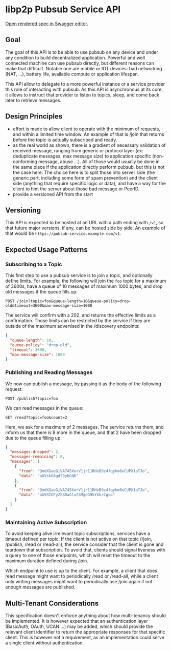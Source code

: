 # libp2p Pubsub Service API

[Open rendered spec in Swagger editor.](https://editor.swagger.io/?url=https://raw.githubusercontent.com/MichaelMure/ipfs-pubsub-service-api/master/pubsub-service-api.yml)

## Goal

The goal of this API is to be able to use pubsub on any device and under any condition to build decentralized application. Powerful and well connected machine can use pubsub directly, but different reasons can make that difficult. Notable one are mobile or IOT devices: bad networking (NAT, ...), battery life, available compute or application lifespan.

This API allow to delegate to a more powerful instance or a service provider this role of interacting with pubsub. As this API is asynchronous at its core, it allows to instruct that provider to listen to topics, sleep, and come back later to retrieve messages. 

## Design Principles

- effort is made to allow client to operate with the minimum of requests, and within a limited time window. An example of that is /join that returns before the topic is actually subscribed and ready.
- as the real world as shown, there is a gradient of necessary validation of received message, ranging from generic or protocol layer (ex:  deduplicate messages, max message size) to application specific (non-conforming message, abuse ...). All of those would usually be done in the same place if the application directly perform pubsub, but this is not the case here. The choice here is to split those into server side (the generic part, including some form of spam prevention) and the client side (anything that require specific logic or data), and have a way for the client to hint the server about those bad message or PeerID.
- provide a versioned API from the start

## Versioning

This API is expected to be hosted at an URL with a path ending with `/v1`, so that future major versions, if any, can be hosted side by side. An example of that would be `https://pubsub-service.example.com/v1`.

## Expected Usage Patterns

### Subscribing to a Topic

This first step to use a pubsub service is to join a topic, and optionally define limits. For example, the following will join the `foo` topic for a maximum of 3600s, have a queue of 10 messages of maximum 1000 bytes, and drop old messages if the queue fills up:

`POST /join?topic=foo&queue-length=10&queue-policy=drop-old&timeout=3600&max-message-size=1000`

The service will confirm with a 202, and returns the effective limits as a confirmation. Those limits can be restricted by the service if they are outside of the maximum advertised in the /discovery endpoints:

```json
{
  "queue-length": 10,
  "queue-policy": "drop-old",
  "timeout": 3600,
  "max-message-size": 1000
}
```

### Publishing and Reading Messages

We now can publish a message, by passing it as the body of the following request:

`POST /publish?topic=foo`

We can read messages in the queue:

`GET /read?topic=foo&count=2`

Here, we ask for a maximum of 2 messages. The service returns them, and inform us that there is 8 more in the queue, and that 2 have been dropped due to the queue filling up:

```json
{
  "messages-dropped": 2,
  "messages-remaining": 8,
  "messages": [
    {
      "from": "QmdXGaeGiVA745XorV1jr11RHxB9z4fqykm6xCUPX1aTJo",
      "data": "aGVsbG8gd29ybGQK"
    },
    {
      "from": "QmdXGaeGiVA745XorV1jr11RHxB9z4fqykm6xCUPX1aTJo",
      "data": "aG93IGFyZSB0aGluZ3MgdG9kYXk/Cg=="
    }
  ]
}
```

### Maintaining Active Subscription

To avoid keeping alive irrelevant topic subscriptions, services have a timeout defined per topic. If the client is not active on that topic (/join, /publish, /read or /read-all), the service consider that the client is gone and teardown that subscription. To avoid that, clients should signal liveness with a query to one of those endpoints, which will reset the timeout to the maximum duration defined during /join.

Which endpoint to use is up to the client. For example, a client that does read message might want to periodically /read or /read-all, while a client only writing messages might want to periodically use /join again if not enough messages are published.

## Multi-Tenant Considerations

This specification doesn't enforce anything about how multi-tenancy should be implemented. It is however expected that an authentication layer (BasicAuth, OAuth, UCAN ...) may be added, which should provide the relevant client identifier to return the appropriate responses for that specific client. This is however not a requirement, as an implementation could serve a single client without authentication.
